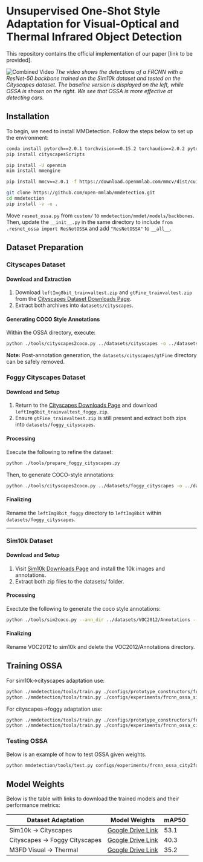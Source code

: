 # Unsupervised One-Shot Style Adaptation for Visual-Optical and Thermal Infrared Object Detection

This repository contains the official implementation of our paper [link to be provided]. 

![Combined Video](demo.gif)
*The video shows the detections of a FRCNN with a ResNet-50 backbone trained on the Sim10k dataset and tested on the Cityscapes dataset. The baseline version is displayed on the left, while OSSA is shown on the right. We see that OSSA is more effective at detecting cars.*



## Installation

To begin, we need to install MMDetection. Follow the steps below to set up the environment:

```bash
conda install pytorch==2.0.1 torchvision==0.15.2 torchaudio==2.0.2 pytorch-cuda=11.8 -c pytorch -c nvidia
pip install cityscapesScripts

pip install -U openmim
mim install mmengine

pip install mmcv==2.0.1 -f https://download.openmmlab.com/mmcv/dist/cu118/torch2.0/index.html

git clone https://github.com/open-mmlab/mmdetection.git
cd mmdetection
pip install -v -e .
```

Move `resnet_ossa.py` from `custom/` to `mmdetection/mmdet/models/backbones`. Then, update the `__init__.py` in the same directory to include `from .resnet_ossa import ResNetOSSA` and add `"ResNetOSSA"` to `__all__`.



## Dataset Preparation

### Cityscapes Dataset

#### Download and Extraction

1. Download `leftImg8bit_trainvaltest.zip` and `gtFine_trainvaltest.zip` from the [Cityscapes Dataset Downloads Page](https://www.cityscapes-dataset.com/downloads/).
2. Extract both archives into `datasets/cityscapes`.

#### Generating COCO Style Annotations

Within the OSSA directory, execute:

```bash
python ./tools/cityscapes2coco.py ../datasets/cityscapes -o ../datasets/cityscapes/annotations
```

**Note:** Post-annotation generation, the `datasets/cityscapes/gtFine` directory can be safely removed.

### Foggy Cityscapes Dataset

#### Download and Setup

1. Return to the [Cityscapes Downloads Page](https://www.cityscapes-dataset.com/downloads/) and download `leftImg8bit_trainvaltest_foggy.zip`.
2. Ensure `gtFine_trainvaltest.zip` is still present and extract both zips into `datasets/foggy_cityscapes`.

#### Processing

Execute the following to refine the dataset:

```bash
python ./tools/prepare_foggy_cityscapes.py
```

Then, to generate COCO-style annotations:

```bash
python ./tools/cityscapes2coco.py ../datasets/foggy_cityscapes -o ../datasets/foggy_cityscapes/annotations --img-dir leftImg8bit_foggy
``` 

#### Finalizing

Rename the `leftImg8bit_foggy` directory to `leftImg8bit` within `datasets/foggy_cityscapes`.

---

### Sim10k Dataset

#### Download and Setup

1. Visit [Sim10k Downloads Page](https://fcav.engin.umich.edu/projects/driving-in-the-matrix) and install the 10k images and annotations.
2. Extract both zip files to the datasets/ folder.

#### Processing

Exectute the following to generate the coco style annotations:

```bash
python ./tools/sim2coco.py --ann_dir ../datasets/VOC2012/Annotations --output ../datasets/VOC2012/annotations.coco.json
```

#### Finalizing
Rename VOC2012 to sim10k and delete the VOC2012/Annotations directory.

## Training OSSA
For sim10k->cityscapes adaptation use:
```bash
python ./mmdetection/tools/train.py ./configs/prototype_constructors/frcnn_ossa_proto_city.py
python ./mmdetection/tools/train.py ./configs/experiments/frcnn_ossa_sim2city.py
```

For cityscapes->foggy adaptation use:
```bash
python ./mmdetection/tools/train.py ./configs/prototype_constructors/frcnn_ossa_proto_foggy.py
python ./mmdetection/tools/train.py ./configs/experiments/frcnn_ossa_city2foggy.py
```

### Testing OSSA
Below is an example of how to test OSSA given weights.
```bash
python mmdetection/tools/test.py configs/experiments/frcnn_ossa_city2foggy.py city2foggy.pth
```

## Model Weights

Below is the table with links to download the trained models and their performance metrics:

| Dataset Adaptation             | Model Weights                                                                                     | mAP50 |
|--------------------------------|---------------------------------------------------------------------------------------------------|-------|
| Sim10k -> Cityscapes           | [Google Drive Link](https://drive.google.com/file/d/1H_2v7j-Q7fZBrsjXk_8P44JYuflNuikg/view?usp=sharing)         | 53.1  |
| Cityscapes -> Foggy Cityscapes | [Google Drive Link](https://drive.google.com/file/d/1UsrPd6wC9eltL4PJLnP3rLH0mw9X7LNM/view?usp=sharing)         | 40.3  |
| M3FD Visual -> Thermal         | [Google Drive Link](https://drive.google.com/file/d/1HYqW_L5PMN-42FTk1baClHmx8DsPxH0A/view?usp=sharing)               | 35.2  |

